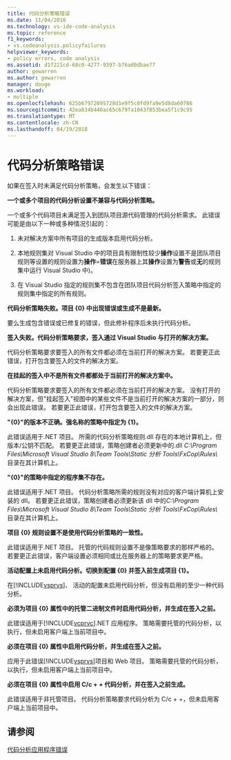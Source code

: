```yaml
---
title: 代码分析策略错误
ms.date: 11/04/2016
ms.technology: vs-ide-code-analysis
ms.topic: reference
f1_keywords:
- vs.codeanalysis.policyfailures
helpviewer_keywords:
- policy errors, code analysis
ms.assetid: d1f221cd-68c0-4277-9397-b76ad0dbae77
author: gewarren
ms.author: gewarren
manager: douge
ms.workload:
- multiple
ms.openlocfilehash: 625b67972095728d1e9f5c0fd9fa9e5d8da60786
ms.sourcegitcommit: 42ea834b446ac65c679fa1043f853bea5f1c9c95
ms.translationtype: MT
ms.contentlocale: zh-CN
ms.lasthandoff: 04/19/2018
---
```

# <a name="code-analysis-policy-errors"></a>代码分析策略错误
如果在签入时未满足代码分析策略，会发生以下错误：

 **一个或多个项目的代码分析设置不兼容与代码分析策略。**

 一个或多个代码项目未满足签入到团队项目源代码管理的代码分析需求。 此错误可能是由以下一种或多种情况引起的：

1.  未对解决方案中所有项目的生成版本启用代码分析。

2.  本地规则集对 Visual Studio 中的项目具有限制性较少**操作**设置不是团队项目规则等设置的规则设置为**操作**=**错误**在服务器上其**操作**设置为**警告**或**无**的规则集中运行 Visual Studio 中)。

3.  在 Visual Studio 指定的规则集不包含在团队项目代码分析签入策略中指定的规则集中指定的所有规则。

 **代码分析策略失败。项目 {0} 中出现错误或生成不是最新。**

 要么生成包含错误或已修复的错误，但此修补程序后未执行代码分析。

 **签入失败。代码分析策略要求，签入通过 Visual Studio 与打开的解决方案。**

 代码分析策略要求要签入的所有文件都必须在当前打开的解决方案。 若要更正此错误，打开包含要签入的文件的解决方案。

 **在挂起的签入中不是所有文件都都处于当前打开的解决方案中。**

 代码分析策略要求要签入的所有文件都必须在当前打开的解决方案。 没有打开的解决方案，但"挂起签入"视图中的某些文件不是当前打开的解决方案的一部分，则会出现此错误。 若要更正此错误，打开包含要签入的文件的解决方案。

 **"{0}"的版本不正确。强名称的策略中指定为 {1}。**

 此错误适用于.NET 项目。 所需的代码分析策略规则.dll 存在的本地计算机上，但版本/公钥不匹配。 若要更正此错误，策略创建者必须更新中的.dll *C:\Program Files\Microsoft Visual Studio 8\Team Tools\Static 分析 Tools\FxCop\Rules\\* 目录在其计算机上。

 **"{0}"的策略中指定的程序集不存在。**

 此错误适用于.NET 项目。 代码分析策略所需的规则没有对应的客户端计算机上安装的 dll。 若要更正此错误，策略创建者必须更新该 dll 中的*C:\Program Files\Microsoft Visual Studio 8\Team Tools\Static 分析 Tools\FxCop\Rules\\* 目录在其计算机上。

 **项目 {0} 规则设置不是使用代码分析策略的一致性。**

 此错误适用于.NET 项目。 托管的代码规则设置不是像策略要求的那样严格的。 若要更正此错误，客户端设置必须相同或比在服务器上的策略要求更严格。

 **活动配置上未启用代码分析。切换到配置 {0} 并签入前生成项目 {1}。**

 在[!INCLUDE[vsprvs](../code-quality/includes/vsprvs_md.md)]、 活动的配置未启用代码分析，但没有启用的至少一种代码分析。

 **必须为项目 {0} 属性中的托管二进制文件时启用代码分析，并生成在签入之前。**

 此错误适用于[!INCLUDE[vcprvc](../code-quality/includes/vcprvc_md.md)].NET 应用程序。 策略需要托管的代码分析，以执行，但未启用客户端上当前项目中。

 **必须在项目 {0} 属性中启用代码分析，并生成在签入之前。**

 应用于此错误[!INCLUDE[vsprvs](../code-quality/includes/vsprvs_md.md)]项目和 Web 项目。 策略需要托管的代码分析，以执行，但未启用客户端上当前项目中。

 **必须在项目 {0} 属性中启用 C/c + + 代码分析，并在签入之前生成。**

 此错误适用于非托管项目。 代码分析策略要求代码分析为 C/c + +，但未启用客户端上当前项目中。

## <a name="see-also"></a>请参阅
 [代码分析应用程序错误](../code-quality/code-analysis-application-errors.md)